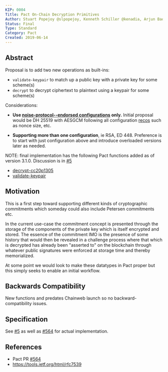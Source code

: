 ```yaml
---
KIP: 0004
Title: Pact On-Chain Decryption Primitives
Author: Stuart Popejoy @slpopejoy, Kenneth Schiller @kenadia, Arjun Baokar @arjunbaokar
Status: Final
Type: Standard
Category: Pact
Created: 2019-06-14
---
```


## Abstract

Proposal is to add two new operations as built-ins:

- `validate-keypair` to match up a public key with a private key for some scheme(s)
- `decrypt` to decrypt ciphertext to plaintext using a keypair for some scheme(s)

Considerations:

* **Use [noise-protocol--endorsed configurations](https://noiseprotocol.org/noise.html#dh-functions-cipher-functions-and-hash-functions) only.** Initial proposal would be DH 25519 with AESGCM following all configuration [recos](https://noiseprotocol.org/noise.html#cipher-functions) such as nonce size, etc.

* **Supporting more than one configuration**, ie RSA, ED 448. Preference is to start with just configuration above and introduce overloaded versions later as needed.

NOTE: final implementation has the following Pact functions added as of version 3.1.0. Discussion is in [#5](https://github.com/kadena-io/KIPs/issues/5)

- [decrypt-cc20p1305](https://pact-language.readthedocs.io/en/latest/pact-functions.html#decrypt-cc20p1305)
- [validate-keypair](https://pact-language.readthedocs.io/en/latest/pact-functions.html#validate-keypair)


## Motivation

This is a first step toward supporting different kinds of cryptographic commitments which someday could also include Petersen commitments etc.

In the current use-case the commitment concept is presented through the storage of the components of the private key which is itself encrypted and stored. The essence of the commitment IMO is the presence of some history that would then be revealed in a challenge process where that which is decrypted has already been "asserted to" on the blockchain through whatever public signatures were enforced at storage time and thereby memorialized.

At some point we would look to make these datatypes in Pact proper but this simply seeks to enable an initial workflow.

## Backwards Compatibility

New functions and predates Chainweb launch so no backward-compatibility issues.

## Specification

See [#5](https://github.com/kadena-io/KIPs/issues/5) as well as [#564](https://github.com/kadena-io/pact/pull/564) for actual implementation.

## References
* Pact PR [#564](https://github.com/kadena-io/pact/pull/564)
* https://tools.ietf.org/html/rfc7539
